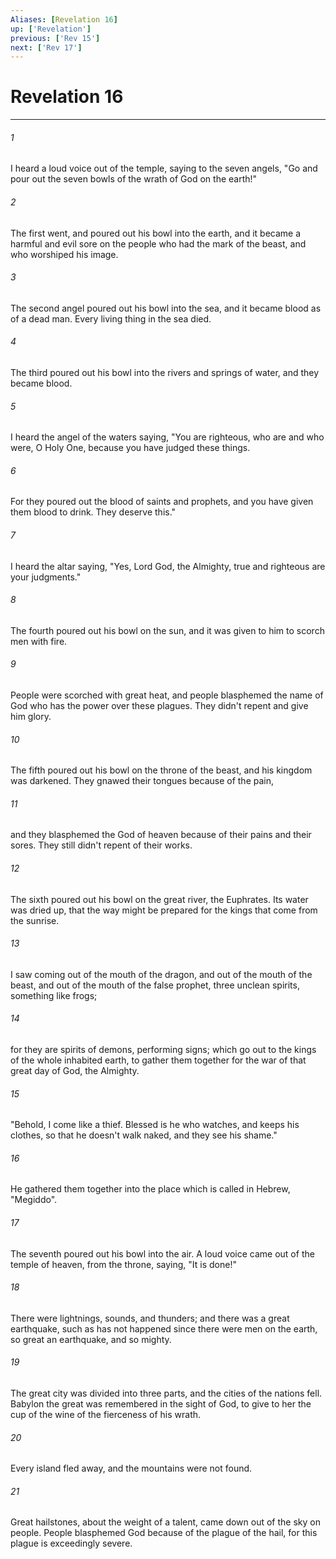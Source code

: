 ```yaml
---
Aliases: [Revelation 16]
up: ['Revelation']
previous: ['Rev 15']
next: ['Rev 17']
---
```

# Revelation 16
***





###### 1 

I heard a loud voice out of the temple, saying to the seven angels, "Go and pour out the seven bowls of the wrath of God on the earth!" 



###### 2 

The first went, and poured out his bowl into the earth, and it became a harmful and evil sore on the people who had the mark of the beast, and who worshiped his image. 



###### 3 

The second angel poured out his bowl into the sea, and it became blood as of a dead man. Every living thing in the sea died. 



###### 4 

The third poured out his bowl into the rivers and springs of water, and they became blood. 



###### 5 

I heard the angel of the waters saying, "You are righteous, who are and who were, O Holy One, because you have judged these things. 



###### 6 

For they poured out the blood of saints and prophets, and you have given them blood to drink. They deserve this." 



###### 7 

I heard the altar saying, "Yes, Lord God, the Almighty, true and righteous are your judgments." 



###### 8 

The fourth poured out his bowl on the sun, and it was given to him to scorch men with fire. 



###### 9 

People were scorched with great heat, and people blasphemed the name of God who has the power over these plagues. They didn't repent and give him glory. 



###### 10 

The fifth poured out his bowl on the throne of the beast, and his kingdom was darkened. They gnawed their tongues because of the pain, 



###### 11 

and they blasphemed the God of heaven because of their pains and their sores. They still didn't repent of their works. 



###### 12 

The sixth poured out his bowl on the great river, the Euphrates. Its water was dried up, that the way might be prepared for the kings that come from the sunrise. 



###### 13 

I saw coming out of the mouth of the dragon, and out of the mouth of the beast, and out of the mouth of the false prophet, three unclean spirits, something like frogs; 



###### 14 

for they are spirits of demons, performing signs; which go out to the kings of the whole inhabited earth, to gather them together for the war of that great day of God, the Almighty. 



###### 15 

"Behold, I come like a thief. Blessed is he who watches, and keeps his clothes, so that he doesn't walk naked, and they see his shame." 



###### 16 

He gathered them together into the place which is called in Hebrew, "Megiddo". 



###### 17 

The seventh poured out his bowl into the air. A loud voice came out of the temple of heaven, from the throne, saying, "It is done!" 



###### 18 

There were lightnings, sounds, and thunders; and there was a great earthquake, such as has not happened since there were men on the earth, so great an earthquake, and so mighty. 



###### 19 

The great city was divided into three parts, and the cities of the nations fell. Babylon the great was remembered in the sight of God, to give to her the cup of the wine of the fierceness of his wrath. 



###### 20 

Every island fled away, and the mountains were not found. 



###### 21 

Great hailstones, about the weight of a talent, came down out of the sky on people. People blasphemed God because of the plague of the hail, for this plague is exceedingly severe.
